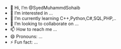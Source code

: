 - 👋 Hi, I’m @SyedMuhammdSohaib
- 👀 I’m interested in ...
- 🌱 I’m currently learning C++,Python,C#,SQL,PHP,..
- 💞️ I’m looking to collaborate on ...
- 📫 How to reach me ...
- 😄 Pronouns: ...
- ⚡ Fun fact: ...

<!---
SyedMuhammdSohaib/SyedMuhammdSohaib is a ✨ special ✨ repository because its `README.md` (this file) appears on your GitHub profile.
You can click the Preview link to take a look at your changes.
--->
